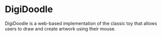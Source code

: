 # DigiDoodle
DigiDoodle is a web-based implementation of the classic toy that allows users to draw and create artwork using their mouse.
